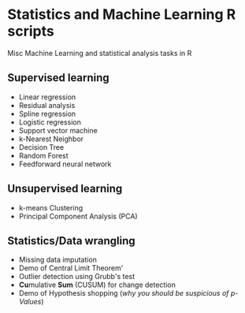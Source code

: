 # Statistics and Machine Learning R scripts 
Misc Machine Learning and statistical analysis tasks in R

## Supervised learning
* Linear regression
* Residual analysis
* Spline regression
* Logistic regression
* Support vector machine
* k-Nearest Neighbor
* Decision Tree
* Random Forest
* Feedforward neural network

## Unsupervised learning
* k-means Clustering
* Principal Component Analysis (PCA)

## Statistics/Data wrangling
* Missing data imputation
* Demo of Central Limit Theorem'
* Outlier detection using Grubb's test
* **Cu**mulative **Sum** (CUSUM) for change detection
* Demo of Hypothesis shopping (*why you should be suspicious of p-Values*)
